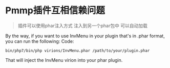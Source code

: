 # Pmmp插件互相信赖问题
> 插件可以使用phar注入方式 注入到另一个phar包中 可以自动加载

By the way, if you want to use InvMenu in your plugin that's in .phar format, you can run the following:
Code:

```
bin/php7/bin/php virions/InvMenu.phar /path/to/your/plugin.phar
```

That will inject the InvMenu virion into your phar plugin.